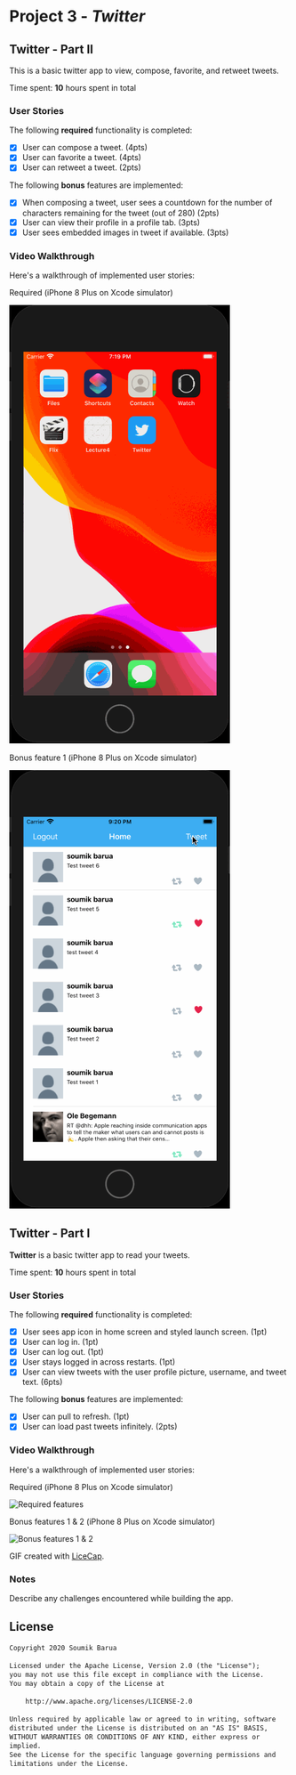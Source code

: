 # Project 3 - *Twitter*

## Twitter - Part II

This is a basic twitter app to view, compose, favorite, and retweet tweets.

Time spent: **10** hours spent in total

### User Stories

The following **required** functionality is completed:

- [x] User can compose a tweet. (4pts)
- [x] User can favorite a tweet. (4pts)
- [x] User can retweet a tweet. (2pts)

The following **bonus** features are implemented:

- [x] When composing a tweet, user sees a countdown for the number of characters remaining for the tweet (out of 280) (2pts)
- [x] User can view their profile in a profile tab. (3pts)
- [x] User sees embedded images in tweet if available. (3pts)

### Video Walkthrough

Here's a walkthrough of implemented user stories:

Required (iPhone 8 Plus on Xcode simulator)

![Required features](part2_required.gif)

Bonus feature 1 (iPhone 8 Plus on Xcode simulator)

![Bonus features 1 & 2](part2_bonus1.gif)

## Twitter - Part I

**Twitter** is a basic twitter app to read your tweets.

Time spent: **10** hours spent in total

### User Stories

The following **required** functionality is completed:

- [x] User sees app icon in home screen and styled launch screen. (1pt)
- [x] User can log in. (1pt)
- [x] User can log out. (1pt)
- [x] User stays logged in across restarts. (1pt)
- [x] User can view tweets with the user profile picture, username, and tweet text. (6pts)

The following **bonus** features are implemented:

- [x] User can pull to refresh. (1pt)
- [x] User can load past tweets infinitely. (2pts)

### Video Walkthrough

Here's a walkthrough of implemented user stories:

Required (iPhone 8 Plus on Xcode simulator)

![Required features](part1_required.gif)

Bonus features 1 & 2 (iPhone 8 Plus on Xcode simulator)

![Bonus features 1 & 2](part1_bonus1&2.gif)

GIF created with [LiceCap](http://www.cockos.com/licecap/).

### Notes
Describe any challenges encountered while building the app.


## License

    Copyright 2020 Soumik Barua

    Licensed under the Apache License, Version 2.0 (the "License");
    you may not use this file except in compliance with the License.
    You may obtain a copy of the License at

        http://www.apache.org/licenses/LICENSE-2.0

    Unless required by applicable law or agreed to in writing, software
    distributed under the License is distributed on an "AS IS" BASIS,
    WITHOUT WARRANTIES OR CONDITIONS OF ANY KIND, either express or implied.
    See the License for the specific language governing permissions and
    limitations under the License.
